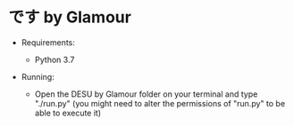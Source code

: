 # です by Glamour #

- Requirements:

  * Python 3.7


- Running:

  * Open the DESU by Glamour folder on your terminal and type "./run.py" (you might need to alter the permissions of "run.py" to be able to execute it)
